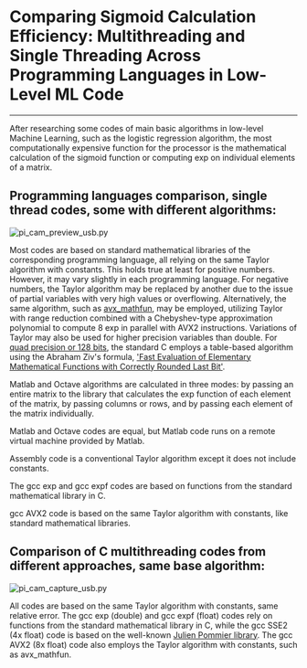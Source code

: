 # Comparing Sigmoid Calculation Efficiency: Multithreading and Single Threading Across Programming Languages in Low-Level ML Code
---

After researching some codes of main basic algorithms in low-level Machine Learning, such as the logistic regression algorithm, the most computationally expensive function for the processor is the mathematical calculation of the sigmoid function or computing exp on individual elements of a matrix.


## Programming languages comparison, single thread codes, some with different algorithms:

![pi_cam_preview_usb.py](https://github.com/antor44/sigmoid-comparison/blob/main/Test_ML_algorithm.jpg)

Most codes are based on standard mathematical libraries of the corresponding programming language, all relying on the same Taylor algorithm with constants. This holds true at least for positive numbers. However, it may vary slightly in each programming language. For negative numbers, the Taylor algorithm may be replaced by another due to the issue of partial variables with very high values or overflowing. Alternatively, the same algorithm, such as [avx_mathfun](https://github.com/reyoung/avx_mathfun), may be employed, utilizing Taylor with range reduction combined with a Chebyshev-type approximation polynomial to compute 8 exp in parallel with AVX2 instructions. Variations of Taylor may also be used for higher precision variables than double. For [quad precision or 128 bits](https://codebrowser.dev/glibc/glibc/sysdeps/ieee754/ldbl-128/e_expl.c.html), the standard C employs a table-based algorithm using the Abraham Ziv's formula, ['Fast Evaluation of Elementary Mathematical Functions with Correctly Rounded Last Bit'](https://dl.acm.org/doi/abs/10.1145/114697.116813).

Matlab and Octave algorithms are calculated in three modes: by passing an entire matrix to the library that calculates the exp function of each element of the matrix, by passing columns or rows, and by passing each element of the matrix individually.

Matlab and Octave codes are equal, but Matlab code runs on a remote virtual machine provided by Matlab.

Assembly code is a conventional Taylor algorithm except it does not include constants.

The gcc exp and gcc expf codes are based on functions from the standard mathematical library in C.

gcc AVX2 code is based on the same Taylor algorithm with constants, like standard mathematical libraries.


## Comparison of C multithreading codes from different approaches, same base algorithm:

![pi_cam_capture_usb.py](https://github.com/antor44/sigmoid-comparison/blob/main/exp_test3.jpg)

All codes are based on the same Taylor algorithm with constants, same relative error. The gcc exp (double) and gcc expf (float) codes rely on functions from the standard mathematical library in C, while the gcc SSE2 (4x float) code is based on the well-known [Julien Pommier library](http://gruntthepeon.free.fr/ssemath/). The gcc AVX2 (8x float) code also employs the Taylor algorithm with constants, such as avx_mathfun.
